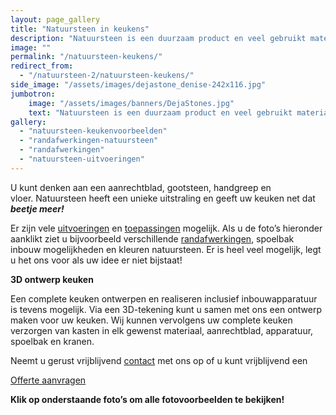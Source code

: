 ```yaml
---
layout: page_gallery
title: "Natuursteen in keukens"
description: "Natuursteen is een duurzaam product en veel gebruikt materiaal dat uw keuken vele jaren zal sieren."
image: ""
permalink: "/natuursteen-keukens/"
redirect_from:
  - "/natuursteen-2/natuursteen-keukens/"
side_image: "/assets/images/dejastone_denise-242x116.jpg"
jumbotron:
    image: "/assets/images/banners/DejaStones.jpg"
    text: "Natuursteen is een duurzaam product en veel gebruikt materiaal dat uw keuken vele jaren zal sieren."
gallery: 
  - "natuursteen-keukenvoorbeelden"
  - "randafwerkingen-natuursteen"
  - "randafwerkingen"
  - "natuursteen-uitvoeringen"
---
```


U kunt denken aan een aanrechtblad, gootsteen, handgreep en vloer. Natuursteen heeft een unieke uitstraling en geeft uw keuken net dat _**beetje meer!**_  
  
Er zijn vele [uitvoeringen](/natuursteen-keukens/) en [toepassingen](/natuursteen-kleurenaanbod/) mogelijk. Als u de foto’s hieronder aanklikt ziet u bijvoorbeeld verschillende [randafwerkingen](/natuursteen-keukens/), spoelbak inbouw mogelijkheden en kleuren natuursteen. Er is heel veel mogelijk, legt u het ons voor als uw idee er niet bijstaat!  
  
**3D ontwerp keuken**

Een complete keuken ontwerpen en realiseren inclusief inbouwapparatuur is tevens mogelijk. Via een 3D-tekening kunt u samen met ons een ontwerp maken voor uw keuken. Wij kunnen vervolgens uw complete keuken verzorgen van kasten in elk gewenst materiaal, aanrechtblad, apparatuur, spoelbak en kranen.

Neemt u gerust vrijblijvend [contact](/contact/ "Contact") met ons op of u kunt vrijblijvend een

[Offerte aanvragen](/contact/)

**Klik op onderstaande foto’s om alle fotovoorbeelden te bekijken!**